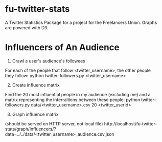 fu-twitter-stats
================================

A Twitter Statistics Package for a project for the Freelancers Union. Graphs are powered with D3.



Influencers of An Audience
================================

1. Crawl a user's audience's followees 

For each of the people that follow <twitter_username>, the other people they follow:
python twitter-followers.py <twitter_username>

2. Create influence matrix

Find the 20 most influential people in my audience (excluding me) and a matrix
representing the interraltions between these people:
python twitter-followers.py data/<twitter_username>.csv 20 <twitter_userid>

3. Graph influence matrix

(should be served on HTTP server, not local file)
http://localhost/fu-twitter-stats/graph/influencers/?data=../../data/<twitter_username>_audience.csv.json
